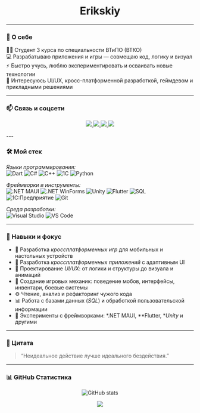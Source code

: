 <h1 align="center">Erikskiy</h1>

---

### 👋 О себе 
🧑‍🎓 Студент 3 курса по специальности ВТиПО (ВТКО)  
💻 Разрабатываю приложения и игры — совмещаю код, логику и визуал  
⚡ Быстро учусь, люблю экспериментировать и осваивать новые технологии  
🎯 Интересуюсь UI/UX, кросс-платформенной разработкой, геймдевом и прикладными решениями  

---

### 📫 Связь и соцсети

<p align="center">
  <a href="https://github.com/Erikskiy">
    <img src="https://img.shields.io/badge/GitHub-181717?style=for-the-badge&logo=github&logoColor=white" />
  </a>
  <a href="https://www.instagram.com/erikskiy">
    <img src="https://img.shields.io/badge/Instagram-E4405F?style=for-the-badge&logo=instagram&logoColor=white" />
  </a>
  <a href="https://vk.com/erikskiy">
    <img src="https://img.shields.io/badge/VK-4680C2?style=for-the-badge&logo=vk&logoColor=white" />
  </a>
  <a href="https://leetcode.com/u/Erikskiy/">
    <img src="https://img.shields.io/badge/LeetCode-FFA116?style=for-the-badge&logo=leetcode&logoColor=black" />
  </a>
</p>
---

### 🛠 Мой стек

*Языки программирования:*   
![Dart](https://img.shields.io/badge/Dart-0175C2?style=for-the-badge&logo=dart&logoColor=white)
![C#](https://img.shields.io/badge/C%23-239120?style=for-the-badge&logo=c-sharp&logoColor=white)
![C++](https://img.shields.io/badge/C++-00599C?style=for-the-badge&logo=c%2B%2B&logoColor=white)
![1C](https://img.shields.io/badge/1C-FFD700?style=for-the-badge&logo=1C&logoColor=black)
![Python](https://img.shields.io/badge/Python-3776AB?style=for-the-badge&logo=python&logoColor=white)

*Фреймворки и инструменты:*  
![.NET MAUI](https://img.shields.io/badge/.NET_MAUI-512BD4?style=for-the-badge&logoColor=white)
![.NET WinForms](https://img.shields.io/badge/.NET%20WinForms-0078D6?style=for-the-badge&logo=windows&logoColor=white)
![Unity](https://img.shields.io/badge/Unity-100000?style=for-the-badge&logo=unity&logoColor=white)
![Flutter](https://img.shields.io/badge/Flutter-02569B?style=for-the-badge&logo=flutter&logoColor=white)
![SQL](https://img.shields.io/badge/SQL-003B57?style=for-the-badge&logo=sqlite&logoColor=white)
![1С:Предприятие](https://img.shields.io/badge/1С–Предприятие-FFD700?style=for-the-badge&logoColor=black)
![Git](https://img.shields.io/badge/Git-F05032?style=for-the-badge&logo=git&logoColor=white)

*Среда разработки:*  
![Visual Studio](https://img.shields.io/badge/Visual%20Studio-5C2D91?style=for-the-badge&logo=visualstudio&logoColor=white)
![VS Code](https://img.shields.io/badge/VS%20Code-007ACC?style=for-the-badge&logo=visualstudiocode&logoColor=white)

---

### 🎯 Навыки и фокус

- 🚀 Разработка *кроссплатформенных игр* для мобильных и настольных устройств  
- 🧩 Разработка *кроссплатформенных приложений* с адаптивным UI  
- 🎨 Проектирование *UI/UX*: от логики и структуры до визуала и анимаций  
- 🧠 Создание игровых механик: поведение мобов, интерфейсы, инвентари, боевые системы  
- ⚙ Чтение, анализ и рефакторинг чужого кода  
- 📊 Работа с базами данных (*SQL*) и обработкой пользовательской информации  
- 🧪 Эксперименты с фреймворками: *.NET MAUI, **Flutter, **Unity* и другими 

---

### 💬 Цитата

> “Неидеальное действие лучше идеального бездействия.”

---

### 📊 GitHub Статистика

<p align="center">
  <img src="https://github-readme-stats.vercel.app/api?username=Erikskiy&show_icons=true&theme=tokyonight" alt="GitHub stats" />
</p>

<p align="center">
  <img src="https://github-readme-stats.vercel.app/api/top-langs/?username=Erikskiy&layout=compact&theme=tokyonight" />
</p>
